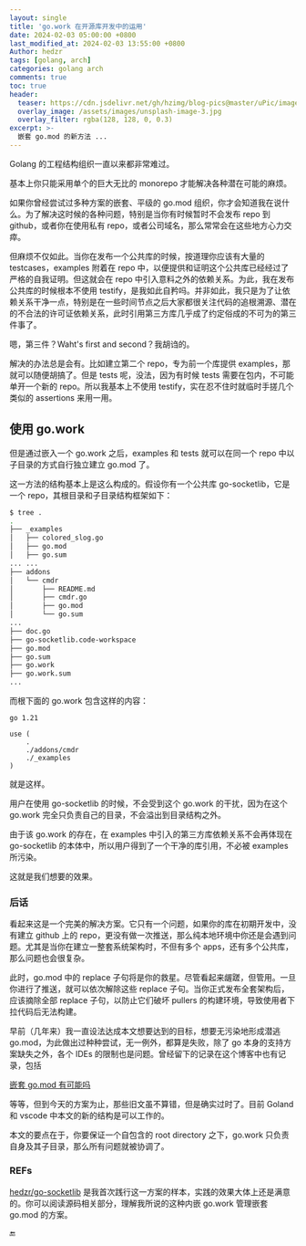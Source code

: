 ```yaml
---
layout: single
title: 'go.work 在开源库开发中的运用'
date: 2024-02-03 05:00:00 +0800
last_modified_at: 2024-02-03 13:55:00 +0800
Author: hedzr
tags: [golang, arch]
categories: golang arch
comments: true
toc: true
header:
  teaser: https://cdn.jsdelivr.net/gh/hzimg/blog-pics@master/uPic/image-20220202111728058.png
  overlay_image: /assets/images/unsplash-image-3.jpg
  overlay_filter: rgba(128, 128, 0, 0.3)
excerpt: >-
  嵌套 go.mod 的新方法 ...
---
```




Golang 的工程结构组织一直以来都非常难过。

基本上你只能采用单个的巨大无比的 monorepo 才能解决各种潜在可能的麻烦。

如果你曾经尝试过多种方案的嵌套、平级的 go.mod 组织，你才会知道我在说什么。为了解决这时候的各种问题，特别是当你有时候暂时不会发布 repo 到 github，或者你在使用私有 repo，或者公司域名，那么常常会在这些地方心力交瘁。

但麻烦不仅如此。当你在发布一个公共库的时候，按道理你应该有大量的 testcases，examples 附着在 repo 中，以便提供和证明这个公共库已经经过了严格的自我证明。但这就会在 repo 中引入意料之外的依赖关系。为此，我在发布公共库的时候根本不使用 testify，是我如此自矜吗。并非如此，我只是为了让依赖关系干净一点，特别是在一些时间节点之后大家都很关注代码的追根溯源、潜在的不合法的许可证依赖关系，此时引用第三方库几乎成了约定俗成的不可为的第三件事了。

嗯，第三件？Waht's first and second？我胡诌的。

解决的办法总是会有。比如建立第二个 repo，专为前一个库提供 examples，那就可以随便胡搞了。但是 tests 呢，没法，因为有时候 tests 需要在包内，不可能单开一个新的 repo。所以我基本上不使用 testify，实在忍不住时就临时手搓几个类似的 assertions 来用一用。

## 使用 go.work

但是通过嵌入一个 go.work 之后，examples 和 tests 就可以在同一个 repo 中以子目录的方式自行独立建立 go.mod 了。

这一方法的结构基本上是这么构成的。假设你有一个公共库 go-socketlib，它是一个 repo，其根目录和子目录结构框架如下：

```bash
$ tree .
.
├── _examples
│   ├── colored_slog.go
│   ├── go.mod
│   ├── go.sum
... ...
├── addons
│   └── cmdr
│       ├── README.md
│       ├── cmdr.go
│       ├── go.mod
│       └── go.sum
...
├── doc.go
├── go-socketlib.code-workspace
├── go.mod
├── go.sum
├── go.work
├── go.work.sum
...
```

而根下面的 go.work 包含这样的内容：

```go.work
go 1.21

use (
	.
	./addons/cmdr
	./_examples
)
```

就是这样。

用户在使用 go-socketlib 的时候，不会受到这个 go.work 的干扰，因为在这个 go.work 完全只负责自己的目录，不会溢出到目录结构之外。

由于该 go.work 的存在，在 examples 中引入的第三方库依赖关系不会再体现在 go-socketlib 的本体中，所以用户得到了一个干净的库引用，不必被 examples 所污染。

这就是我们想要的效果。



### 后话

看起来这是一个完美的解决方案。它只有一个问题，如果你的库在初期开发中，没有建立 github 上的 repo，更没有做一次推送，那么纯本地环境中你还是会遇到问题。尤其是当你在建立一整套系统架构时，不但有多个 apps，还有多个公共库，那么问题也会很复杂。

此时，go.mod 中的 replace 子句将是你的救星。尽管看起来龌蹉，但管用。一旦你进行了推送，就可以依次解除这些 replace 子句。当你正式发布全套架构后，应该摘除全部 replace 子句，以防止它们破坏 pullers 的构建环境，导致使用者下拉代码后无法构建。

早前（几年来）我一直设法达成本文想要达到的目标，想要无污染地形成潜逃 go.mod，为此做出过种种尝试，无一例外，都算是失败，除了 go 本身的支持方案缺失之外，各个 IDEs 的限制也是问题。曾经留下的记录在这个博客中也有记录，包括

[嵌套 go.mod 有可能吗](https://hedzr.com/golang/nested-go-modules-is-it-possible)

等等，但到今天的方案为止，那些旧文虽不算错，但是确实过时了。目前 Goland 和 vscode 中本文的新的结构是可以工作的。

本文的要点在于，你要保证一个自包含的 root directory 之下，go.work 只负责自身及其子目录，那么所有问题就被协调了。

### REFs

[hedzr/go-socketlib](https://github.com/hedzr/go-socketlib) 是我首次践行这一方案的样本，实践的效果大体上还是满意的。你可以阅读源码相关部分，理解我所说的这种内嵌 go.work 管理嵌套 go.mod 的方案。





🔚